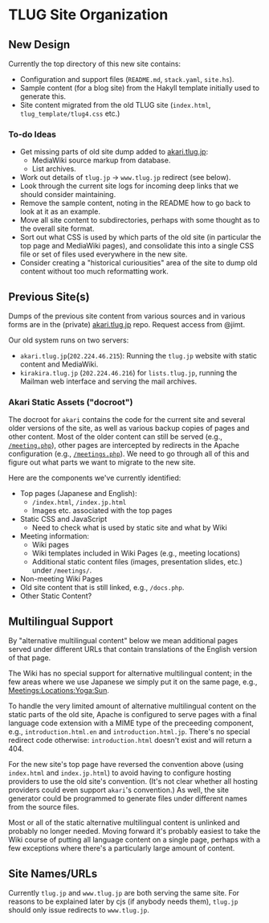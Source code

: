 TLUG Site Organization
======================

New Design
----------

Currently the top directory of this new site contains:
- Configuration and support files (`README.md`, `stack.yaml`, `site.hs`).
- Sample content (for a blog site) from the Hakyll template initially used
  to generate this.
- Site content migrated from the old TLUG site (`index.html`,
  `tlug_template/tlug4.css` etc.)

### To-do Ideas

- Get missing parts of old site dump added to [akari.tlug.jp]:
  - MediaWiki source markup from database.
  - List archives.
- Work out details of `tlug.jp` → `www.tlug.jp` redirect (see below).
- Look through the current site logs for incoming deep links that we should
  consider maintaining.
- Remove the sample content, noting in the README how to go back to look at
  it as an example.
- Move all site content to subdirectories, perhaps with some thought as to
  the overall site format.
- Sort out what CSS is used by which parts of the old site (in particular
  the top page and MediaWiki pages), and consolidate this into a single CSS
  file or set of files used everywhere in the new site.
- Consider creating a "historical curiousities" area of the site to dump
  old content without too much reformatting work.


Previous Site(s)
----------------

Dumps of the previous site content from various sources and in various
forms are in the (private) [akari.tlug.jp] repo. Request access from
@jimt.

Our old system runs on two servers:
- `akari.tlug.jp`(`202.224.46.215`): Running the `tlug.jp` website
  with static content and MediaWiki.
- `kirakira.tlug.jp` (`202.224.46.216`) for `lists.tlug.jp`, running
  the Mailman web interface and serving the mail archives.

### Akari Static Assets ("docroot")

The docroot for `akari` contains the code for the current site and
several older versions of the site, as well as various backup copies
of pages and other content. Most of the older content can still be
served (e.g., [`/meeting.php`]), other pages are intercepted by
redirects in the Apache configuration (e.g., [`/meetings.php`]).
We need to go through all of this and figure out what parts we want
to migrate to the new site.

Here are the components we've currently identified:

- Top pages (Japanese and English):
  - `/index.html`, `/index.jp.html`
  - Images etc. associated with the top pages
- Static CSS and JavaScript
  - Need to check what is used by static site and what by Wiki
- Meeting information:
  - Wiki pages
  - Wiki templates included in Wiki Pages (e.g., meeting locations)
  - Additional static content files (images, presentation slides,
    etc.) under `/meetings/`.
- Non-meeting Wiki Pages
- Old site content that is still linked, e.g., `/docs.php`.
- Other Static Content?


Multilingual Support
--------------------

By "alternative multilingual content" below we mean additional pages
served under different URLs that contain translations of the English
version of that page.

The Wiki has no special support for alternative multilingual content;
in the few areas where we use Japanese we simply put it on the same
page, e.g., [Meetings:Locations:Yoga:Sun].

To handle the very limited amount of alternative multilingual content
on the static parts of the old site, Apache is configured to serve
pages with a final language code extension with a MIME type of the
preceeding component, e.g., `introduction.html.en` and
`introduction.html.jp`. There's no special redirect code otherwise:
`introduction.html` doesn't exist and will return a 404.

For the new site's top page have reversed the convention above (using
`index.html` and `index.jp.html`) to avoid having to configure hosting
providers to use the old site's convention. (It's not clear whether
all hosting providers could even support `akari`'s convention.) As
well, the site generator could be programmed to generate files under
different names from the source files.

Most or all of the static alternative multilingual content is unlinked
and probably no longer needed. Moving forward it's probably easiest to
take the Wiki course of putting all language content on a single page,
perhaps with a few exceptions where there's a particularly large
amount of content.


Site Names/URLs
---------------

Currently `tlug.jp` and `www.tlug.jp` are both serving the same site. For
reasons to be explained later by cjs (if anybody needs them), `tlug.jp`
should only issue redirects to `www.tlug.jp`.



<!-------------------------------------------------------------------->
[Meetings:Locations:Yoga:Sun]: http://www.tlug.jp/wiki/Meetings:Locations:Yoga:Sun
[`/meeting.php`]: https://www.tlug.jp/meeting.php
[`/meetings.php`]: https://www.tlug.jp/meetings.php
[akari.tlug.jp]: https://github.com/jimt/akari.tlug.jp
